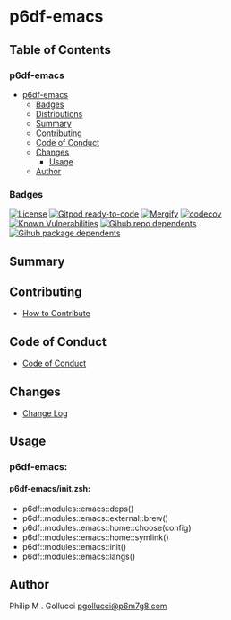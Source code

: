 # p6df-emacs

## Table of Contents


### p6df-emacs
- [p6df-emacs](#p6df-emacs)
  - [Badges](#badges)
  - [Distributions](#distributions)
  - [Summary](#summary)
  - [Contributing](#contributing)
  - [Code of Conduct](#code-of-conduct)
  - [Changes](#changes)
    - [Usage](#usage)
  - [Author](#author)

### Badges

[![License](https://img.shields.io/badge/License-Apache%202.0-yellowgreen.svg)](https://opensource.org/licenses/Apache-2.0)
[![Gitpod ready-to-code](https://img.shields.io/badge/Gitpod-ready--to--code-blue?logo=gitpod)](https://gitpod.io/#https://github.com/p6m7g8/p6df-emacs)
[![Mergify](https://img.shields.io/endpoint.svg?url=https://gh.mergify.io/badges/p6m7g8/p6df-emacs/&style=flat)](https://mergify.io)
[![codecov](https://codecov.io/gh/p6m7g8/p6df-emacs/branch/master/graph/badge.svg?token=14Yj1fZbew)](https://codecov.io/gh/p6m7g8/p6df-emacs)
[![Known Vulnerabilities](https://snyk.io/test/github/p6m7g8/p6df-emacs/badge.svg?targetFile=package.json)](https://snyk.io/test/github/p6m7g8/p6df-emacs?targetFile=package.json)
[![Gihub repo dependents](https://badgen.net/github/dependents-repo/p6m7g8/p6df-emacs)](https://github.com/p6m7g8/p6df-emacs/network/dependents?dependent_type=REPOSITORY)
[![Gihub package dependents](https://badgen.net/github/dependents-pkg/p6m7g8/p6df-emacs)](https://github.com/p6m7g8/p6df-emacs/network/dependents?dependent_type=PACKAGE)

## Summary

## Contributing

- [How to Contribute](CONTRIBUTING.md)

## Code of Conduct

- [Code of Conduct](https://github.com/p6m7g8/.github/blob/master/CODE_OF_CONDUCT.md)

## Changes

- [Change Log](CHANGELOG.md)

## Usage

### p6df-emacs:

#### p6df-emacs/init.zsh:

- p6df::modules::emacs::deps()
- p6df::modules::emacs::external::brew()
- p6df::modules::emacs::home::choose(config)
- p6df::modules::emacs::home::symlink()
- p6df::modules::emacs::init()
- p6df::modules::emacs::langs()


## Author

Philip M . Gollucci <pgollucci@p6m7g8.com>
